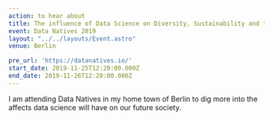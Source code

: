```yaml
---
action: to hear about
title: The influence of Data Science on Diversity, Sustainability and the Future of Business
event: Data Natives 2019
layout: "../../layouts/Event.astro"
venue: Berlin

pre_url: 'https://datanatives.io/'
start_date: 2019-11-25T12:20:00.000Z
end_date: 2019-11-26T12:20:00.000Z
---
```


I am attending Data Natives in my home town of Berlin to dig more into the affects data science will have on our future society.

